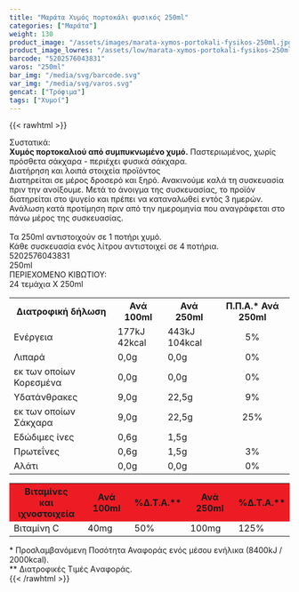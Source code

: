 ```yaml
---
title: "Μαράτα Χυμός πορτοκάλι φυσικός 250ml"
categories: ["Μαράτα"]
weight: 130
product_image: "/assets/images/marata-xymos-portokali-fysikos-250ml.jpg"
product_image_lowres: "/assets/low/marata-xymos-portokali-fysikos-250ml.jpg"
barcode: "5202576043831"
varos: "250ml"
bar_img: "/media/svg/barcode.svg"
var_img: "/media/svg/varos.svg"
gencat: ["Τρόφιμα"]
tags: ["Χυμοί"]
---
```

{{< rawhtml >}}

<div class="sload384"><div class="product"><div id="sistatika">Συστατικά:</div><div class="alltext"><b>Χυμός πορτοκαλιού από συμπυκνωμένο χυμό.</b> Παστεριωμένος, χωρίς πρόσθετα σάκχαρα - περιέχει φυσικά σάκχαρα.<br></div><div id="loipa">Διατήρηση και λοιπά στοιχεία προϊόντος</div><div class="alltext">Διατηρείται σε μέρος δροσερό και ξηρό. Ανακινούμε καλά τη συσκευασία πριν την ανοίξουμε. Μετά το άνοιγμα της συσκευασίας, το προϊόν διατηρείται στο ψυγείο και πρέπει να καταναλωθεί εντός 3 ημερών. Ανάλωση κατά προτίμηση πριν από την ημερομηνία που αναγράφεται στο πάνω μέρος της συσκευασίας.<br><br>Τα 250ml αντιστοιχούν σε 1 ποτήρι χυμό.<br>Κάθε συσκευασία ενός λίτρου αντιστοιχεί σε 4 ποτήρια.<br></div><div id="barcode"><div id="barimage1"></div><span id="bartext">5202576043831</span></div><div id="varos"><div id="varosimage1"></div><span id="varostext">250ml</span></div><div id="kivotio">ΠΕΡΙΕΧΟΜΕΝΟ ΚΙΒΩΤΙΟΥ:<br>24 τεμάχια Χ 250ml</div><div class="tabout"><table id="diatable"><tbody><tr><th>Διατροφική δήλωση</th><th>Ανά 100ml</th><th>Ανά 250ml</th><th>Π.Π.Α.* Ανά 250ml</th></tr><tr><td class="texr2">Ενέργεια</td><td class="texr">177kJ<br>42kcal</td><td class="texr">443kJ<br>104kcal</td><td class="texr" style="text-align:center">5%</td></tr><tr><td class="texr2">Λιπαρά</td><td class="texr">0,0g</td><td class="texr">0,0g</td><td class="texr" style="text-align:center">0%</td></tr><tr><td class="gray">εκ των οποίων Κορεσµένα</td><td class="gray2">0,0g</td><td class="gray2">0,0g</td><td class="gray2" style="text-align:center">0%</td></tr><tr><td class="texr2">Yδατάνθρακες</td><td class="texr">9,0g</td><td class="texr">22,5g</td><td class="texr" style="text-align:center">9%</td></tr><tr><td class="gray">εκ των οποίων Σάκχαρα</td><td class="gray2">9,0g</td><td class="gray2">22,5g</td><td class="gray2" style="text-align:center">25%</td></tr><tr><td class="texr2">Eδώδιμες ίνες</td><td class="texr">0,6g</td><td class="texr">1,5g</td><td class="texr" style="text-align:center"></td></tr><tr><td class="texr2">Πρωτεΐνες</td><td class="texr">0,6g</td><td class="texr">1,5g</td><td class="texr" style="text-align:center">3%</td></tr><tr><td class="texr2">Αλάτι</td><td class="texr">0,0g</td><td class="texr">0,0g</td><td class="texr" style="text-align:center">0%</td></tr></tbody></table></div><div class="keno"></div><div class="tabout"><table id="diatable"><tbody><tr><th style="background:#ed1c24">Βιταμίνες<br>και ιχνοστοιχεία</th><th style="background:#ed1c24">Ανά 100ml</th><th style="background:#ed1c24">%Δ.Τ.Α.**</th><th style="background:#ed1c24">Ανά 250ml</th><th style="background:#ed1c24">%Δ.Τ.Α.**</th></tr><tr><td class="texr2">Βιταμίνη C</td><td class="texr">40mg</td><td class="texr">50%</td><td class="texr">100mg</td><td class="texr">125%</td></tr></tbody></table></div><div class="alltext">* Προσλαμβανόμενη Ποσότητα Αναφοράς ενός μέσου ενήλικα (8400kJ / 2000kcal).<br>** Διατροφικές Τιμές Aναφοράς.</div><div class="pimg"></div></div></div>
{{< /rawhtml >}}


